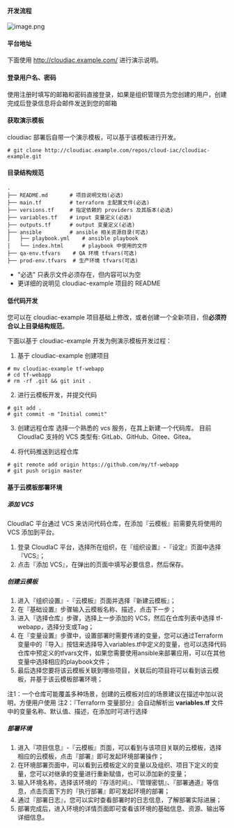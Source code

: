 #### 开发流程

![image.png](/assets/img/iac-developer.png)

#### 平台地址

下面使用 http://cloudiac.example.com/ 进行演示说明。

#### 登录用户名、密码

使用注册时填写的邮箱和密码直接登录，如果是组织管理员为您创建的用户，创建完成后登录信息将会邮件发送到您的邮箱

#### 获取演示模板

cloudiac 部署后自带一个演示模板，可以基于该模板进行开发。

```shell
# git clone http://cloudiac.example.com/repos/cloud-iac/cloudiac-example.git
```

#### 目录结构规范

```text
.
├── README.md       # 项目说明文档(必选)
├── main.tf         # terraform 主配置文件(必选)
├── versions.tf     # 指定依赖的 providers 及其版本(必选)
├── variables.tf    # input 变量定义(必选)
├── outputs.tf      # output 变量定义(必选) 
├── ansible         # ansible 相关资源目录(可选)
│   ├── playbook.yml    # ansible playbook
│   └── index.html      # playbook 中使用的文件
├── qa-env.tfvars    # QA 环境 tfvars(可选)
├── prod-env.tfvars  # 生产环境 tfvars(可选)
```

- "必选" 只表示文件必须存在，但内容可以为空
- 更详细的说明见 cloudiac-example 项目的 README

#### 低代码开发

您可以在 cloudiac-example 项目基础上修改，或者创建一个全新项目，但**必须符合以上目录结构规范**。

下面以基于 cloudiac-example 开发为例演示模板开发过程：

1.  基于 cloudiac-example 创建项目

```shell
# mv cloudiac-example tf-webapp
# cd tf-webapp 
# rm -rf .git && git init .
```

2.  进行云模板开发，并提交代码

```shell
# git add .
# git commit -m "Initial commit"
```

3.  创建远程仓库
    选择一个熟悉的 vcs 服务，在其上新建一个代码库。
    目前 CloudIaC 支持的 VCS 类型有: GitLab、GitHub、Gitee、Gitea。
    
4.  将代码推送到远程仓库
    

```shell
# git remote add origin https://github.com/my/tf-webapp
# git push origin master
```

#### 基于云模板部署环境

##### 添加 VCS

CloudIaC 平台通过 VCS 来访问代码仓库，在添加『云模板』前需要先将使用的 VCS 添加到平台。

1.  登录 CloudIaC 平台，选择所在组织，在『组织设置』-『设定』页面中选择『VCS』；
2.  点击『添加 VCS』，在弹出的页面中填写必要信息，然后保存。

##### 创建云模板

1.  进入『组织设置』-『云模板』页面并选择『新建云模板』；
2.  在『基础设置』步骤输入云模板名称、描述，点击下一步；
3.  进入『选择仓库』步骤，选择上一步添加的 VCS，然后在仓库列表中选择 tf-webapp，选择分支或Tag；
4.  在『变量设置』步骤中，设置部署时需要传递的变量，您可以通过Terraform变量中的『导入』按钮来选择导入variables.tf中定义的变量，也可以选择代码仓库中预定义的tfvars文件，如果您需要使用ansible来部署应用，可以在其他变量中选择相应的playbook文件；
5.  最后选择您要将该云模板关联到哪些项目，关联后的项目将可以看到该云模板，并基于该云模板部署环境；

注1：一个仓库可能覆盖多种场景，创建的云模板对应的场景建议在描述中加以说明，方便用户使用
注2：『Terraform 变量部分』会自动解析出 **variables.tf** 文件中的变量名称、默认值、描述，在添加时可进行选择

##### 部署环境

1.  进入『项目信息』-『云模板』页面，可以看到与该项目关联的云模板，选择相应的云模板，点击『部署』即可发起环境部署操作；
2.  在环境部署页面中，可以看到云模板定义的变量以及组织、项目下定义的变量，您可以对继承的变量进行重新赋值，也可以添加新的变量；
3.  输入环境名称，选择该环境的『存活时间』、『管理密钥』、『部署通道』等信息，点击页面下方的『执行部署』即可发起环境的部署；
4.  通过『部署日志』，您可以实时查看部署时的日志信息，了解部署实际进展；
5.  部署完成后，进入环境的详情页面即可查看该环境的基础信息、资源、输出等详细信息。